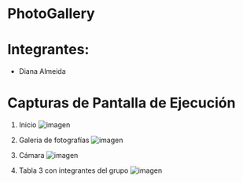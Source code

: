 # PhotoGallery

# Integrantes:

- Diana Almeida

# Capturas de Pantalla de Ejecución
1. Inicio
![imagen](https://user-images.githubusercontent.com/58041267/170919965-78f16795-8356-448b-9e01-c4163ff1cc8e.png)

2. Galeria de fotografías
![imagen](https://user-images.githubusercontent.com/58041267/170920011-56a805ed-4cca-4761-8f99-e595ad251568.png)

3. Cámara
![imagen](https://user-images.githubusercontent.com/58041267/170920056-4d3606d2-b109-46be-b920-db4de89992c7.png)

5. Tabla 3 con integrantes del grupo
![imagen](https://user-images.githubusercontent.com/58041267/170920095-9cf15368-3ade-4128-8328-46c4aec35d0c.png)
